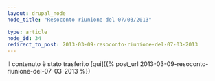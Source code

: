 ```yaml
---
layout: drupal_node
node_title: "Resoconto riunione del 07/03/2013"

type: article
node_id: 34
redirect_to_post: 2013-03-09-resoconto-riunione-del-07-03-2013
---
```


Il contenuto è stato trasferito [qui]({% post_url 2013-03-09-resoconto-riunione-del-07-03-2013 %})